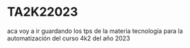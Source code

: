 # TA2K22023
aca voy a ir guardando los tps de la materia tecnología para la automatización del curso 4k2 del año 2023

